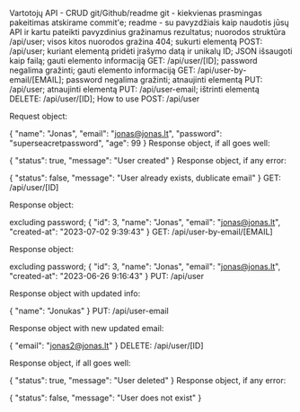 Vartotojų API - CRUD
git/Github/readme
git - kiekvienas prasmingas pakeitimas atskirame commit'e;
readme - su pavyzdžiais kaip naudotis jūsų API ir kartu pateikti pavyzdinius gražinamus rezultatus;
nuorodos struktūra /api/user;
visos kitos nuorodos gražina 404;
sukurti elementą POST: /api/user;
kuriant elementą pridėti įrašymo datą ir unikalų ID;
JSON išsaugoti kaip failą;
gauti elemento informaciją GET: /api/user/[ID];
password negalima gražinti;
gauti elemento informaciją GET: /api/user-by-email/[EMAIL];
password negalima gražinti;
atnaujinti elementą PUT: /api/user;
atnaujinti elementą PUT: /api/user-email;
ištrinti elementą DELETE: /api/user/[ID];
How to use
POST: /api/user

Request object:

{
    "name": "Jonas",
    "email": "jonas@jonas.lt",
    "password": "superseacretpassword",
    "age": 99
}
Response object, if all goes well:

{
    "status": true,
    "message": "User created"
}
Response object, if any error:

{
    "status": false,
    "message": "User already exists, dublicate email"
}
GET: /api/user/[ID]

Response object:

excluding password;
{
    "id": 3,
    "name": "Jonas",
    "email": "jonas@jonas.lt",
    "created-at": "2023-07-02 9:39:43"
}
GET: /api/user-by-email/[EMAIL]

Response object:

excluding password;
{
    "id": 3,
    "name": "Jonas",
    "email": "jonas@jonas.lt",
    "created-at": "2023-06-26 9:16:43"
}
PUT: /api/user

Response object with updated info:

{
    "name": "Jonukas"
}
PUT: /api/user-email

Response object with new updated email:

{
    "email": "jonas2@jonas.lt"
}
DELETE: /api/user/[ID]

Response object, if all goes well:

{
    "status": true,
    "message": "User deleted"
}
Response object, if any error:

{
    "status": false,
    "message": "User does not exist"
}